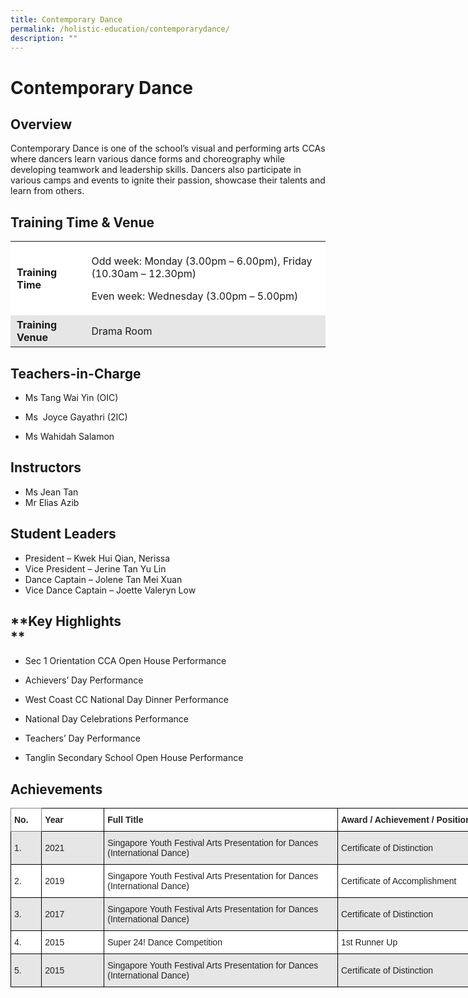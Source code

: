 ```yaml
---
title: Contemporary Dance
permalink: /holistic-education/contemporarydance/
description: ""
---
```

Contemporary Dance
==================

Overview 
---------

Contemporary Dance is one of the school’s visual and performing arts CCAs where dancers learn various dance forms and choreography while developing teamwork and leadership skills. Dancers also participate in various camps and events to ignite their passion, showcase their talents and learn from others.

Training Time & Venue
---------------------

<table style="box-sizing: inherit; border-collapse: collapse; border-spacing: 0px; max-width: 100%; width: 701.667px;"><tbody style="box-sizing: inherit;"><tr style="box-sizing: inherit; background: rgb(255, 255, 255);"><td style="box-sizing: inherit; padding: 5px 10px; width: 125px;"><strong style="box-sizing: inherit; font-weight: bold;">Training Time</strong></td><td style="box-sizing: inherit; padding: 5px 10px; width: 563.667px;"><p style="box-sizing: inherit; font-size: 1em;">Odd week: Monday (3.00pm – 6.00pm), Friday (10.30am – 12.30pm)</p><p style="box-sizing: inherit; font-size: 1em;">Even week: Wednesday (3.00pm – 5.00pm)</p></td></tr><tr style="box-sizing: inherit; background: rgb(230, 230, 230);"><td style="box-sizing: inherit; padding: 5px 10px; width: 125px;"><strong style="box-sizing: inherit; font-weight: bold;">Training Venue</strong></td><td style="box-sizing: inherit; padding: 5px 10px; width: 563.667px;">Drama Room</td></tr></tbody></table>

Teachers-in-Charge
------------------

*   Ms Tang Wai Yin (OIC)
    
*   Ms  Joyce Gayathri (2IC)  
    
*   Ms Wahidah Salamon

**Instructors**
---------------

*   Ms Jean Tan
*   Mr Elias Azib

**Student Leaders**
-------------------

*   President – Kwek Hui Qian, Nerissa
*   Vice President – Jerine Tan Yu Lin 
*   Dance Captain – Jolene Tan Mei Xuan
*   Vice Dance Captain – Joette Valeryn Low

**Key Highlights  
**
---------------------

*   Sec 1 Orientation CCA Open House Performance
    
*   Achievers’ Day Performance 
    
*   West Coast CC National Day Dinner Performance
    
*   National Day Celebrations Performance
    
*   Teachers’ Day Performance
    
*   Tanglin Secondary School Open House Performance
    

Achievements
------------

<style type="text/css">
.tg  {border-collapse:collapse;border-spacing:0;}
.tg td{border-color:black;border-style:solid;border-width:1px;font-family:Arial, sans-serif;font-size:14px;
  overflow:hidden;padding:10px 5px;word-break:normal;}
.tg th{border-color:black;border-style:solid;border-width:1px;font-family:Arial, sans-serif;font-size:14px;
  font-weight:normal;overflow:hidden;padding:10px 5px;word-break:normal;}
.tg .tg-l2bf{background-color:#FFF;color:#222;font-weight:bold;text-align:left;vertical-align:top}
.tg .tg-h5mn{background-color:#E6E6E6;color:#222;text-align:left;vertical-align:middle}
.tg .tg-0f6e{background-color:#FFF;border-color:inherit;color:#222;font-weight:bold;text-align:left;vertical-align:top}
.tg .tg-1ppo{background-color:#FFF;color:#222;text-align:left;vertical-align:middle}
</style>
<table class="tg" style="undefined;table-layout: fixed; width: 774px">
<colgroup>
<col style="width: 49.2px">
<col style="width: 100.2px">
<col style="width: 374.2px">
<col style="width: 250.2px">
</colgroup>
<thead>
  <tr>
    <th class="tg-0f6e"><span style="font-weight:bold">No.</span></th>
    <th class="tg-l2bf"><span style="font-weight:bold">Year</span></th>
    <th class="tg-l2bf"><span style="font-weight:bold">Full Title</span></th>
    <th class="tg-l2bf"><span style="font-weight:bold">Award / Achievement / Position</span></th>
  </tr>
</thead>
<tbody>
  <tr>
    <td class="tg-h5mn">1.</td>
    <td class="tg-h5mn">2021</td>
    <td class="tg-h5mn"> Singapore Youth Festival Arts Presentation for Dances (International Dance) </td>
    <td class="tg-h5mn">Certificate of Distinction</td>
  </tr>
  <tr>
    <td class="tg-1ppo">2.</td>
    <td class="tg-1ppo">2019</td>
    <td class="tg-1ppo">Singapore Youth Festival Arts Presentation for Dances (International Dance) </td>
    <td class="tg-1ppo">Certificate of Accomplishment</td>
  </tr>
  <tr>
    <td class="tg-h5mn">3.</td>
    <td class="tg-h5mn">2017</td>
    <td class="tg-h5mn"> Singapore Youth Festival Arts Presentation for Dances (International Dance)</td>
    <td class="tg-h5mn">Certificate of Distinction</td>
  </tr>
  <tr>
    <td class="tg-1ppo">4.</td>
    <td class="tg-1ppo">2015</td>
    <td class="tg-1ppo">Super 24! Dance Competition </td>
    <td class="tg-1ppo">1st Runner Up </td>
  </tr>
  <tr>
    <td class="tg-h5mn">5.</td>
    <td class="tg-h5mn">2015</td>
    <td class="tg-h5mn">Singapore Youth Festival Arts Presentation for Dances (International Dance)</td>
    <td class="tg-h5mn">Certificate of Distinction </td>
  </tr>
</tbody>
</table>